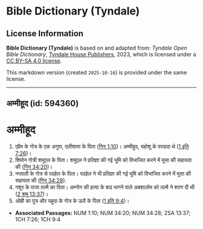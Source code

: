 # Bible Dictionary (Tyndale)

## License Information

**Bible Dictionary (Tyndale)** is based on and adapted from: _Tyndale Open Bible Dictionary_, [Tyndale House Publishers](https://tyndaleopenresources.com/), 2023, which is licensed under a [CC BY-SA 4.0 license](https://creativecommons.org/licenses/by-sa/4.0/legalcode.en).

This markdown version (created `2025-10-16`) is provided under the same license.



--------------------------------

## अम्मीहूद (id: 594360)

अम्मीहूद
========

1. एप्रैम के गोत्र के एक अगुवा, एलीशामा के पिता ([गिन 1:10](https://ref.ly/Num1:10))। अम्मीहूद, यहोशू के परदादा थे ([1 इति 7:26](https://ref.ly/1Chr7:26))।
2. शिमोन गोत्री शमूएल के पिता। शमूएल ने प्रतिज्ञा की गई भूमि को विभाजित करने में मूसा की सहायता की ([गिन 34:20](https://ref.ly/Num34:20))।
3. नप्ताली के गोत्र से पदहेल के पिता। पदहेल ने भी प्रतिज्ञा की गई भूमि को विभाजित करने में मूसा की सहायता की ([गिन 34:28](https://ref.ly/Num34:28)).
4. गशूर के राजा तल्मै का पिता। अम्नोन की हत्या के बाद भागने वाले अबशालोम को तल्मै ने शरण दी थी ([2 शमू 13:37](https://ref.ly/2Sam13:37))।
5. ओम्री का पुत्र और यहूदा के गोत्र के ऊतै के पिता ([1 इति 9:4](https://ref.ly/1Chr9:4))।

* **Associated Passages:** NUM 1:10; NUM 34:20; NUM 34:28; 2SA 13:37; 1CH 7:26; 1CH 9:4

